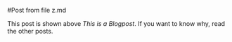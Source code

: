#Post from file z.md

This post is shown above *This is a Blogpost*. If you want to know why, read the other posts.
